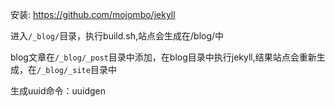 安装:
https://github.com/mojombo/jekyll

进入`/_blog/`目录，执行build.sh,站点会生成在/blog/中

blog文章在`/_blog/_post`目录中添加，在blog目录中执行jekyll,结果站点会重新生成，在`/_blog/_site`目录中


生成uuid命令：uuidgen
